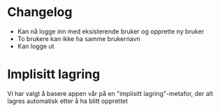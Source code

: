 # Changelog
- Kan nå logge inn med eksisterende bruker og opprette ny bruker
- To brukere kan ikke ha samme brukernavn
- Kan logge ut
# Implisitt lagring
Vi har valgt å basere appen vår på en "implisitt lagring"-metafor, der alt lagres automatisk etter å ha blitt opprettet

